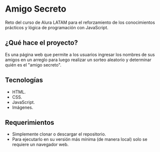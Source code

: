 # Amigo Secreto
Reto del curso de Alura LATAM para el reforzamiento de los conocimientos prácticos y lógica de programación con JavaScript.

## ¿Qué hace el proyecto?
Es una página web que permite a los usuarios ingresar los nombres de sus amigos en un arreglo
para luego realizar un sorteo aleatorio y determinar quién es el "amigo secreto".

## Tecnologías
- HTML.
- CSS.
- JavaScript.
- Imágenes.

## Requerimientos
- Simplemente clonar o descargar el repositorio.
- Para ejecutarlo en su versión más mínima (de manera local) solo se requiere un navegador web.
